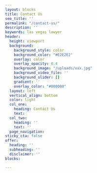 ```yaml
---
layout: blocks
title: Contact Us 
seo_title: ''
permalink: "/contact-us/"
description: ''
keywords: las vegas lawyer
header:
  height: viewport
  background:
    background_style: color
    background_color: "#E2E2E2"
    overlay: color
    overlay_opacity: 0.4
    background_image: "/uploads/xxx.jpg"
    background_video_file: ''
    background_slider: []
    gradient: ''
    overlay_color: "#000000"
  layout: left
  vertical_align: bottom
  color: light
  col_one:
    heading: Contact Us
    text: 
  col_two:
    heading: ''
    text: ''
  page_navigation:
sticky_cta: false
offer:
  heading: ''
  subheading: ''
  disclaimer: ''
blocks:

---
```

